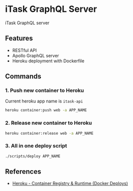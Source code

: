 # iTask GraphQL Server

iTask GraphQL server

## Features

- RESTful API
- Apollo GraphQL server
- Heroku deployment with Dockerfile


## Commands

### 1. Push new container to Heroku

Current heroku app name is `itask-api`

```sh
heroku container:push web -a APP_NAME
```

### 2. Release new container to Heroku


```sh
heroku container:release web -a APP_NAME
```

### 3. All in one deploy script


```sh
./scripts/deploy APP_NAME
```

## References

- [Heroku - Container Registry & Runtime (Docker Deploys)](https://devcenter.heroku.com/articles/container-registry-and-runtime)